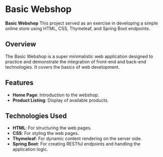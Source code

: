 # Basic Webshop

**Basic Webshop** This project served as an exercise in developing a simple online store using HTML, CSS, Thymeleaf, and Spring Boot endpoints.

## Overview

The Basic Webshop is a super minimalistic web application designed to practice and demonstrate the integration of front-end and back-end technologies. It covers the basics of web development.

## Features

- **Home Page**: Introduction to the webshop.
- **Product Listing**: Display of available products.

## Technologies Used

- **HTML**: For structuring the web pages.
- **CSS**: For styling the web pages.
- **Thymeleaf**: For dynamic content rendering on the server side.
- **Spring Boot**: For creating RESTful endpoints and handling the application logic.
